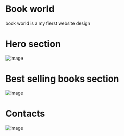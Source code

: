 # Book world
book world is a my fierst website design

# Hero section
![image](https://github.com/user-attachments/assets/bf16872e-649a-48f4-92d2-efdf94e2c86a)

# Best selling books section
![image](https://github.com/user-attachments/assets/2b067d7e-c453-4bc4-8f86-df8f71271137)

# Contacts
![image](https://github.com/user-attachments/assets/3f1c20d7-a719-425e-99ee-c6ae9af4b51e)

